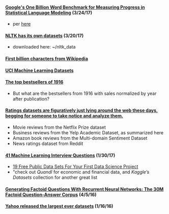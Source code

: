 #### [Google's One Billion Word Benchmark for Measuring Progress in Statistical Language Modeling](https://research.google.com/pubs/pub41880.html) (3/24/17)
* per [here](https://medium.com/@majortal/deep-spelling-9ffef96a24f6)

#### [NLTK has its own datasets](http://www.nltk.org/book/ch02.html) (3/20/17)
* downloaded here: ~/nltk_data

#### [First billion characters from Wikipedia](https://code.google.com/archive/p/word2vec/)

#### [UCI Machine Learning Datasets](https://archive.ics.uci.edu/ml/datasets.html)

#### [The top bestsellers of 1916](http://marginalrevolution.com/marginalrevolution/2017/01/top-bestsellers-1916.html)
* But what are the bestsellers from 1916 with sales normalized by year after publication?

#### [Ratings datasets are figuratively just lying around the web these days, begging for someone to take notice and analyze them.](http://www.benfrederickson.com/rating-set-distributions/)
* Movie reviews from the Netflix Prize dataset
* Business reviews from the Yelp Academic Dataset, as summarized here
* Amazon book reviews from the Multi-domain Sentiment Dataset
* News ratings dataset from Reddit

#### [41 Machine Learning Interview Questions](https://www.springboard.com/blog/machine-learning-interview-questions/) (1/30/17)
* [19 Free Public Data Sets For Your First Data Science Project](https://www.springboard.com/blog/free-public-data-sets-data-science-project/)
* "check out *Quandl* for economic and financial data, and *Kaggle’s Datasets* collection for another great list

#### [Generating Factoid Questions With Recurrent Neural Networks: The 30M Factoid Question-Answer Corpus](http://arxiv.org/abs/1603.06807) (4/5/16)

#### [Yahoo released the largest ever datasets](https://www.reddit.com/r/programming/comments/40z63e/yahoo_released_the_largest_ever_datasets/) (1/16/16)